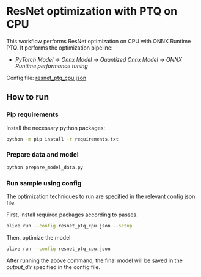 # ResNet optimization with PTQ on CPU

This workflow performs ResNet optimization on CPU with ONNX Runtime PTQ. It performs the optimization pipeline:

- *PyTorch Model -> Onnx Model -> Quantized Onnx Model -> ONNX Runtime performance tuning*

Config file: [resnet_ptq_cpu.json](resnet_ptq_cpu.json)

## How to run

### Pip requirements

Install the necessary python packages:

```bash
python -m pip install -r requirements.txt
```

### Prepare data and model

```bash
python prepare_model_data.py
```

### Run sample using config

The optimization techniques to run are specified in the relevant config json file.

First, install required packages according to passes.

```bash
olive run --config resnet_ptq_cpu.json --setup
```

Then, optimize the model

```bash
olive run --config resnet_ptq_cpu.json
```

After running the above command, the final model will be saved in the *output_dir* specified in the config file.
